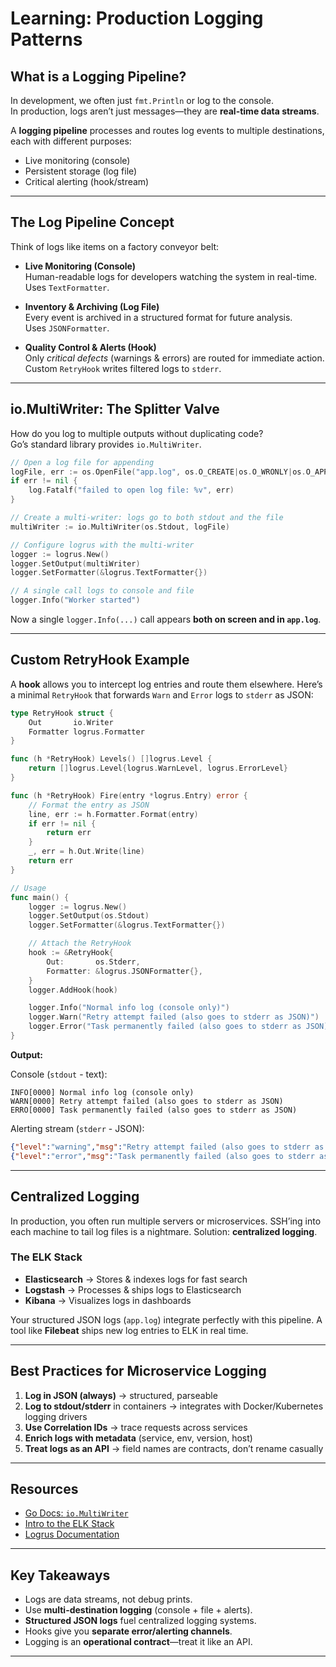# Learning: Production Logging Patterns

## **What is a Logging Pipeline?**

In development, we often just `fmt.Println` or log to the console.  
In production, logs aren’t just messages—they are **real-time data streams**.  

A **logging pipeline** processes and routes log events to multiple destinations, each with different purposes:
- Live monitoring (console)
- Persistent storage (log file)
- Critical alerting (hook/stream)

---

## **The Log Pipeline Concept**

Think of logs like items on a factory conveyor belt:

- **Live Monitoring (Console)**  
  Human-readable logs for developers watching the system in real-time.  
  Uses `TextFormatter`.  

- **Inventory & Archiving (Log File)**  
  Every event is archived in a structured format for future analysis.  
  Uses `JSONFormatter`.  

- **Quality Control & Alerts (Hook)**  
  Only *critical defects* (warnings & errors) are routed for immediate action.  
  Custom `RetryHook` writes filtered logs to `stderr`.  

---

## **io.MultiWriter: The Splitter Valve**

How do you log to multiple outputs without duplicating code?  
Go’s standard library provides `io.MultiWriter`.

```go
// Open a log file for appending
logFile, err := os.OpenFile("app.log", os.O_CREATE|os.O_WRONLY|os.O_APPEND, 0666)
if err != nil {
    log.Fatalf("failed to open log file: %v", err)
}

// Create a multi-writer: logs go to both stdout and the file
multiWriter := io.MultiWriter(os.Stdout, logFile)

// Configure logrus with the multi-writer
logger := logrus.New()
logger.SetOutput(multiWriter)
logger.SetFormatter(&logrus.TextFormatter{})

// A single call logs to console and file
logger.Info("Worker started")
````

Now a single `logger.Info(...)` call appears **both on screen and in `app.log`**.

---

## **Custom RetryHook Example**

A **hook** allows you to intercept log entries and route them elsewhere.
Here’s a minimal `RetryHook` that forwards `Warn` and `Error` logs to `stderr` as JSON:

```go
type RetryHook struct {
    Out       io.Writer
    Formatter logrus.Formatter
}

func (h *RetryHook) Levels() []logrus.Level {
    return []logrus.Level{logrus.WarnLevel, logrus.ErrorLevel}
}

func (h *RetryHook) Fire(entry *logrus.Entry) error {
    // Format the entry as JSON
    line, err := h.Formatter.Format(entry)
    if err != nil {
        return err
    }
    _, err = h.Out.Write(line)
    return err
}

// Usage
func main() {
    logger := logrus.New()
    logger.SetOutput(os.Stdout)
    logger.SetFormatter(&logrus.TextFormatter{})

    // Attach the RetryHook
    hook := &RetryHook{
        Out:       os.Stderr,
        Formatter: &logrus.JSONFormatter{},
    }
    logger.AddHook(hook)

    logger.Info("Normal info log (console only)")
    logger.Warn("Retry attempt failed (also goes to stderr as JSON)")
    logger.Error("Task permanently failed (also goes to stderr as JSON)")
}
```

**Output:**

Console (`stdout` - text):

```text
INFO[0000] Normal info log (console only)
WARN[0000] Retry attempt failed (also goes to stderr as JSON)
ERRO[0000] Task permanently failed (also goes to stderr as JSON)
```

Alerting stream (`stderr` - JSON):

```json
{"level":"warning","msg":"Retry attempt failed (also goes to stderr as JSON)","time":"..."}
{"level":"error","msg":"Task permanently failed (also goes to stderr as JSON)","time":"..."}
```

---

## **Centralized Logging**

In production, you often run multiple servers or microservices.
SSH’ing into each machine to tail log files is a nightmare.
Solution: **centralized logging**.

### The ELK Stack

* **Elasticsearch** → Stores & indexes logs for fast search
* **Logstash** → Processes & ships logs to Elasticsearch
* **Kibana** → Visualizes logs in dashboards

Your structured JSON logs (`app.log`) integrate perfectly with this pipeline.
A tool like **Filebeat** ships new log entries to ELK in real time.

---

## **Best Practices for Microservice Logging**

1. **Log in JSON (always)** → structured, parseable
2. **Log to stdout/stderr** in containers → integrates with Docker/Kubernetes logging drivers
3. **Use Correlation IDs** → trace requests across services
4. **Enrich logs with metadata** (service, env, version, host)
5. **Treat logs as an API** → field names are contracts, don’t rename casually

---

## **Resources**

* [Go Docs: `io.MultiWriter`](https://pkg.go.dev/io#MultiWriter)
* [Intro to the ELK Stack](https://www.elastic.co/what-is/elk-stack)
* [Logrus Documentation](https://github.com/sirupsen/logrus)

---

## **Key Takeaways**

* Logs are data streams, not debug prints.
* Use **multi-destination logging** (console + file + alerts).
* **Structured JSON logs** fuel centralized logging systems.
* Hooks give you **separate error/alerting channels**.
* Logging is an **operational contract**—treat it like an API.

---